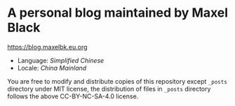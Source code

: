 # A personal blog maintained by Maxel Black

https://blog.maxelbk.eu.org

- Language: *Simplified Chinese*
- Locale: *China Mainland*

You are free to modify and distribute copies of this repository except `_posts` directory under MIT license, the distribution of files in `_posts` directory follows the above CC-BY-NC-SA-4.0 license.
